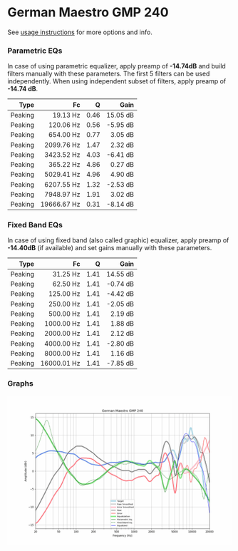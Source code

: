# German Maestro GMP 240
See [usage instructions](https://github.com/jaakkopasanen/AutoEq#usage) for more options and info.

### Parametric EQs
In case of using parametric equalizer, apply preamp of **-14.74dB** and build filters manually
with these parameters. The first 5 filters can be used independently.
When using independent subset of filters, apply preamp of **-14.74 dB**.

| Type    | Fc          |    Q | Gain     |
|--------:|------------:|-----:|---------:|
| Peaking | 19.13 Hz    | 0.46 | 15.05 dB |
| Peaking | 120.06 Hz   | 0.56 | -5.95 dB |
| Peaking | 654.00 Hz   | 0.77 | 3.05 dB  |
| Peaking | 2099.76 Hz  | 1.47 | 2.32 dB  |
| Peaking | 3423.52 Hz  | 4.03 | -6.41 dB |
| Peaking | 365.22 Hz   | 4.86 | 0.27 dB  |
| Peaking | 5029.41 Hz  | 4.96 | 4.90 dB  |
| Peaking | 6207.55 Hz  | 1.32 | -2.53 dB |
| Peaking | 7948.97 Hz  | 1.91 | 3.02 dB  |
| Peaking | 19666.67 Hz | 0.31 | -8.14 dB |

### Fixed Band EQs
In case of using fixed band (also called graphic) equalizer, apply preamp of **-14.40dB**
(if available) and set gains manually with these parameters.

| Type    | Fc          |    Q | Gain     |
|--------:|------------:|-----:|---------:|
| Peaking | 31.25 Hz    | 1.41 | 14.55 dB |
| Peaking | 62.50 Hz    | 1.41 | -0.74 dB |
| Peaking | 125.00 Hz   | 1.41 | -4.42 dB |
| Peaking | 250.00 Hz   | 1.41 | -2.05 dB |
| Peaking | 500.00 Hz   | 1.41 | 2.19 dB  |
| Peaking | 1000.00 Hz  | 1.41 | 1.88 dB  |
| Peaking | 2000.00 Hz  | 1.41 | 2.12 dB  |
| Peaking | 4000.00 Hz  | 1.41 | -2.80 dB |
| Peaking | 8000.00 Hz  | 1.41 | 1.16 dB  |
| Peaking | 16000.01 Hz | 1.41 | -7.85 dB |

### Graphs
![](./German%20Maestro%20GMP%20240.png)